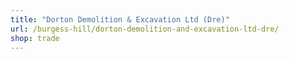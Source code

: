 ```yaml
---
title: "Dorton Demolition & Excavation Ltd (Dre)"
url: /burgess-hill/dorton-demolition-and-excavation-ltd-dre/
shop: trade
---
```

